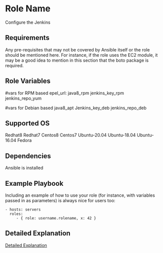 Role Name
=========

Configure the Jenkins

Requirements
------------

Any pre-requisites that may not be covered by Ansible itself or the role should be mentioned here. For instance, if the role uses the EC2 module, it may be a good idea to mention in this section that the boto package is required.

Role Variables
--------------

#vars for RPM based
epel_url: 
java8_rpm
jenkins_key_rpm
jenkins_repo_yum

#vars for Debian based
java8_apt
Jenkins_key_deb
jenkins_repo_deb

Supported OS
--------------
Redhat8
Redhat7
Centos8
Centos7
Ubuntu-20.04
Ubuntu-18.04
Ubuntu-16.04
Fedora

Dependencies
------------
Ansible is installed

Example Playbook
----------------

Including an example of how to use your role (for instance, with variables passed in as parameters) is always nice for users too:

    - hosts: servers
      roles:
         - { role: username.rolename, x: 42 }


Detailed Explanation
------------
[Detailed Explanation](https://rootritesh.medium.com/ansible-jenkins-role-58088247b4bd)

